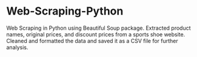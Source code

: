 # Web-Scraping-Python
Web Scraping in Python using Beautiful Soup package. Extracted product names, original prices, and discount prices from a sports shoe website. Cleaned and formatted the data and saved it as a CSV file for further analysis.
